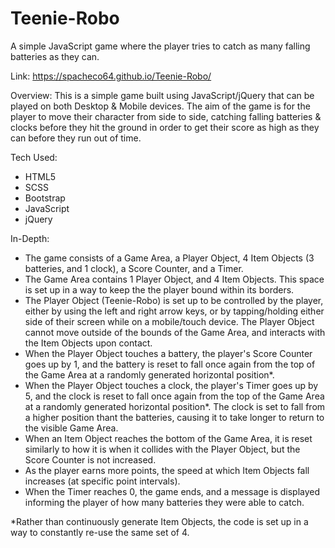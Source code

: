 # Teenie-Robo
A simple JavaScript game where the player tries to catch as many falling batteries as they can.

Link: https://spacheco64.github.io/Teenie-Robo/

Overview:
This is a simple game built using JavaScript/jQuery that can be played on both Desktop & Mobile devices. The aim of the game is for the player to move their character
from side to side, catching falling batteries & clocks before they hit the ground in order to get their score as high as they can before they run out of time.

Tech Used: 
- HTML5
- SCSS 
- Bootstrap
- JavaScript 
- jQuery

In-Depth:
- The game consists of a Game Area, a Player Object, 4 Item Objects (3 batteries, and 1 clock), a Score Counter, and a Timer.
- The Game Area contains 1 Player Object, and 4 Item Objects. This space is set up in a way to keep the the player bound within its borders.
- The Player Object (Teenie-Robo) is set up to be controlled by the player, either by using the left and right arrow keys, or by tapping/holding either
side of their screen while on a mobile/touch device. The Player Object cannot move outside of the bounds of the Game Area, and interacts with the Item
Objects upon contact. 
- When the Player Object touches a battery, the player's Score Counter goes up by 1, and the battery is reset to fall once again
from the top of the Game Area at a randomly generated horizontal position*. 
- When the Player Object touches a clock, the player's Timer goes up by 5, and the clock is reset to fall once again from the 
top of the Game Area at a randomly generated horizontal position*. The clock is set to fall from a higher position thant the batteries,
causing it to take longer to return to the visible Game Area.
- When an Item Object reaches the bottom of the Game Area, it is reset similarly to how it is when it collides with the Player Object,
but the Score Counter is not increased.
- As the player earns more points, the speed at which Item Objects fall increases (at specific point intervals).
- When the Timer reaches 0, the game ends, and a message is displayed informing the player of how many batteries they were able to catch.

*Rather than continuously generate Item Objects, the code is set up in a way to constantly re-use the same set of 4.
